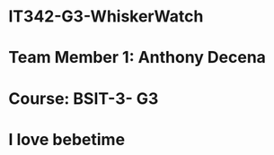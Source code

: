# IT342-G3-WhiskerWatch 

# Team Member 1: Anthony Decena
# Course:        BSIT-3- G3
#       
#                I love bebetime

